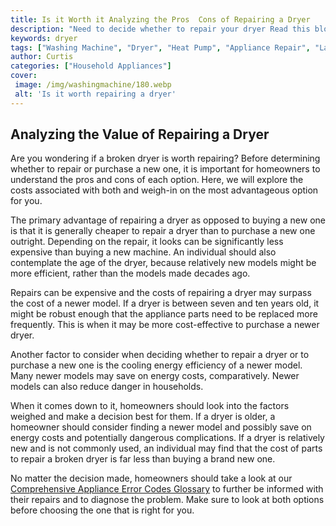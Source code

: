 ```yaml
---
title: Is it Worth it Analyzing the Pros  Cons of Repairing a Dryer
description: "Need to decide whether to repair your dryer Read this blog post to compare the pros and cons of repairing it and make an informed decision"
keywords: dryer
tags: ["Washing Machine", "Dryer", "Heat Pump", "Appliance Repair", "Laundry Appliances"]
author: Curtis
categories: ["Household Appliances"]
cover: 
 image: /img/washingmachine/180.webp
 alt: 'Is it worth repairing a dryer'
---
```

## Analyzing the Value of Repairing a Dryer

Are you wondering if a broken dryer is worth repairing? Before determining whether to repair or purchase a new one, it is important for homeowners to understand the pros and cons of each option. Here, we will explore the costs associated with both and weigh-in on the most advantageous option for you. 

The primary advantage of repairing a dryer as opposed to buying a new one is that it is generally cheaper to repair a dryer than to purchase a new one outright. Depending on the repair, it looks can be significantly less expensive than buying a new machine. An individual should also contemplate the age of the dryer, because relatively new models might be more efficient, rather than the models made decades ago.

Repairs can be expensive and the costs of repairing a dryer may surpass the cost of a newer model. If a dryer is between seven and ten years old, it might be robust enough that the appliance parts need to be replaced more frequently. This is when it may be more cost-effective to purchase a newer dryer.

Another factor to consider when deciding whether to repair a dryer or to purchase a new one is the cooling energy efficiency of a newer model. Many newer models may save on energy costs, comparatively. Newer models can also reduce danger in households.

When it comes down to it, homeowners should look into the factors weighed and make a decision best for them. If a dryer is older, a homeowner should consider finding a newer model and possibly save on energy costs and potentially dangerous complications. If a dryer is relatively new and is not commonly used, an individual may find that the cost of parts to repair a broken dryer is far less than buying a brand new one. 

No matter the decision made, homeowners should take a look at our [Comprehensive Appliance Error Codes Glossary](./error-codes/) to further be informed with their repairs and to diagnose the problem. Make sure to look at both options before choosing the one that is right for you.
